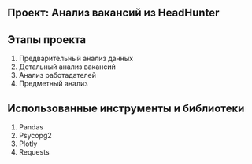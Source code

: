 ## Проект: Анализ вакансий из HeadHunter

## Этапы проекта
1. Предварительный анализ данных  
2. Детальный анализ вакансий
3. Анализ работадателей
4. Предметный анализ

## Использованные инструменты и библиотеки
1. Pandas
2. Psycopg2
3. Plotly
4. Requests